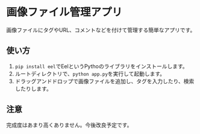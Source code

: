 # 画像ファイル管理アプリ
画像ファイルにタグやURL、コメントなどを付けて管理する簡単なアプリです。

## 使い方
1. `pip install eel`でEelというPythoのライブラリをインストールします。
2. ルートディレクトリで、`python app.py`を実行して起動します。
3. ドラッグアンドドロップで画像ファイルを追加し、タグを入力したり、検索したりします。

## 注意
完成度はあまり高くありません。今後改良予定です。
